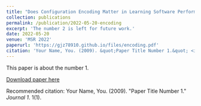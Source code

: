 ```yaml
---
title: "Does Configuration Encoding Matter in Learning Software Performance? An Empirical Study on Encoding Schemes"
collection: publications
permalink: /publication/2022-05-20-encoding
excerpt: 'The number 2 is left for future work.'
date: 2022-05-20
venue: 'MSR 2022'
paperurl: 'https://gjz78910.github.io/files/encoding.pdf'
citation: 'Your Name, You. (2009). &quot;Paper Title Number 1.&quot; <i>Journal 1</i>. 1(1).'
---
```

This paper is about the number 1. 

[Download paper here](https://gjz78910.github.io/files/encoding.pdf)

Recommended citation: Your Name, You. (2009). "Paper Title Number 1." <i>Journal 1</i>. 1(1).